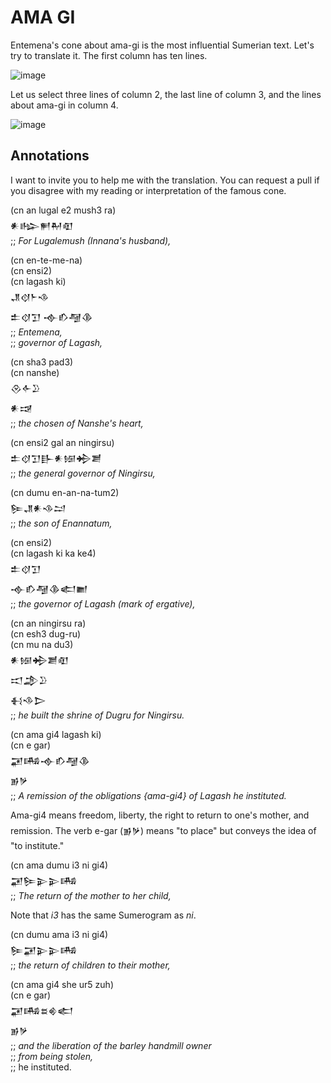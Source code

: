 # AMA GI
Entemena's cone about ama-gi is the most influential Sumerian text.
Let's try to translate it. The first column has ten lines.

![image](https://github.com/user-attachments/assets/ea634fac-e6ff-410a-a917-78c8d6677de4)

Let us select three lines of column 2, the last line of column 3,
and the lines about ama-gi in column 4.


![image](https://github.com/user-attachments/assets/212262bb-aa63-44b2-b966-512ca37111fb)

## Annotations
I want to invite you to help me with the translation. You can request a pull if you disagree with my reading or interpretation of the famous cone. 

(cn an lugal e2 mush3 ra)\
𒀭𒈗𒂍𒈹𒊏\
;; <i>For Lugalemush (Innana's husband),</i>

(cn en-te-me-na)\
(cn ensi2)\
(cn lagash ki)\
𒂗𒋼𒈨𒈾\
𒉺𒋼𒋛 𒉢𒁓𒆷𒆠\
;; <i>Entemena,</i>\
;; <i>governor of Lagash,</i>


(cn sha3 pad3)\
(cn nanshe)\
𒊮𒅆𒊒\
𒀭𒀏\
;; <i>the chosen of Nanshe's heart,</i>

(cn ensi2 gal an ningirsu)\
𒉺𒋼𒋛𒃲𒀭𒎏𒄈𒋢\
;; <i>the general governor of Ningirsu,</i>

(cn dumu en-an-na-tum2)\
𒌉𒂗𒀭𒈾𒁺\
;; <i>the son of Enannatum,</i>

(cn ensi2)\
(cn lagash ki ka ke4)\
𒉺𒋼𒋛\
𒉢𒁓𒆷𒆠𒅗𒆤\
;; <i>the governor of Lagash (mark of ergative),</i>

(cn an ningirsu ra)\
(cn esh3 dug-ru)\
(cn mu na du3)\
𒀭𒎏𒄈𒋢𒊏\
𒀊𒂁𒊒\
𒈬𒈾𒆕\
;; <i>he built the shrine of Dugru for Ningirsu.</i>

(cn ama gi4 lagash ki)\
(cn e gar)\
𒂼𒄄𒉢𒁓𒆷𒆠\
𒂊𒃻\
;; <i>A remission of the obligations {ama-gi4} of Lagash he instituted.</i>

Ama-gi4 means freedom, liberty, the right to return to one's mother,
and remission. The verb e-gar (𒂊𒃻) means "to place" but conveys the
idea of "to institute." 

(cn ama dumu i3 ni gi4)\
𒂼𒌉𒉌𒉌𒄄\
;; <i>The return of the mother to her child,</i>

<p>Note that <i>i3</i> has the same Sumerogram as <i>ni</i>.</p>

(cn dumu ama i3 ni  gi4)\
𒌉𒂼𒉌𒉌𒄄\
;; <i>the return of children to their mother,</i>

(cn ama gi4 she ur5 zuh)\
(cn e gar)\
𒂼𒄄𒊺𒄯𒅗\
𒂊𒃻\
;; <i>and the liberation of the barley handmill owner</i>\
;; <i>from being stolen,</i>\
;; he instituted.


